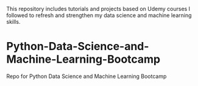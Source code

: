 This repository includes tutorials and projects based on Udemy courses I followed to refresh and strengthen my data science and machine learning skills.
# Python-Data-Science-and-Machine-Learning-Bootcamp
Repo for Python Data Science and Machine Learning Bootcamp
